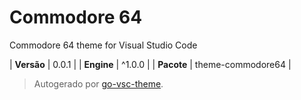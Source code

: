 # Commodore 64

Commodore 64 theme for Visual Studio Code

| **Versão** | 0.0.1 |
| **Engine** | ^1.0.0 |
| **Pacote** | theme-commodore64 |

> Autogerado por [go-vsc-theme](https://github.com/natalbu/go-vsc-theme).
